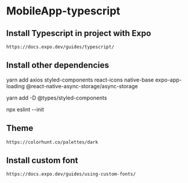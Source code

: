 # MobileApp-typescript

## Install Typescript in project with Expo
`https://docs.expo.dev/guides/typescript/`


## Install other dependencies 

yarn add axios styled-components react-icons native-base expo-app-loading @react-native-async-storage/async-storage

yarn add -D @types/styled-components 

npx eslint --init

## Theme
`https://colorhunt.co/palettes/dark`

## Install custom font
`https://docs.expo.dev/guides/using-custom-fonts/`